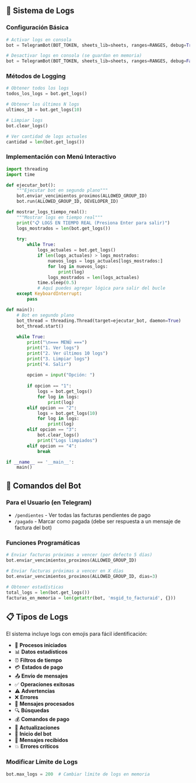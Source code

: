 ## 📝 Sistema de Logs

### Configuración Básica

```python
# Activar logs en consola
bot = TelegramBot(BOT_TOKEN, sheets_lib=sheets, ranges=RANGES, debug=True)

# Desactivar logs en consola (se guardan en memoria)
bot = TelegramBot(BOT_TOKEN, sheets_lib=sheets, ranges=RANGES, debug=False)
```

### Métodos de Logging

```python
# Obtener todos los logs
todos_los_logs = bot.get_logs()

# Obtener los últimos N logs
ultimos_10 = bot.get_logs(10)

# Limpiar logs
bot.clear_logs()

# Ver cantidad de logs actuales
cantidad = len(bot.get_logs())
```

### Implementación con Menú Interactivo

```python
import threading
import time

def ejecutar_bot():
    """Ejecutar bot en segundo plano"""
    bot.enviar_vencimientos_proximos(ALLOWED_GROUP_ID)
    bot.run(ALLOWED_GROUP_ID, DEVELOPER_ID)

def mostrar_logs_tiempo_real():
    """Mostrar logs en tiempo real"""
    print("📋 LOGS EN TIEMPO REAL (Presiona Enter para salir)")
    logs_mostrados = len(bot.get_logs())
    
    try:
        while True:
            logs_actuales = bot.get_logs()
            if len(logs_actuales) > logs_mostrados:
                nuevos_logs = logs_actuales[logs_mostrados:]
                for log in nuevos_logs:
                    print(log)
                logs_mostrados = len(logs_actuales)
            time.sleep(0.5)
            # Aquí puedes agregar lógica para salir del bucle
    except KeyboardInterrupt:
        pass

def main():
    # Bot en segundo plano
    bot_thread = threading.Thread(target=ejecutar_bot, daemon=True)
    bot_thread.start()
    
    while True:
        print("\n=== MENÚ ===")
        print("1. Ver logs")
        print("2. Ver últimos 10 logs")
        print("3. Limpiar logs")
        print("4. Salir")
        
        opcion = input("Opción: ")
        
        if opcion == "1":
            logs = bot.get_logs()
            for log in logs:
                print(log)
        elif opcion == "2":
            logs = bot.get_logs(10)
            for log in logs:
                print(log)
        elif opcion == "3":
            bot.clear_logs()
            print("Logs limpiados")
        elif opcion == "4":
            break

if __name__ == '__main__':
    main()
```

## 🎯 Comandos del Bot

### Para el Usuario (en Telegram)

- `/pendientes` - Ver todas las facturas pendientes de pago
- `/pagado` - Marcar como pagada (debe ser respuesta a un mensaje de factura del bot)

### Funciones Programáticas

```python
# Enviar facturas próximas a vencer (por defecto 5 días)
bot.enviar_vencimientos_proximos(ALLOWED_GROUP_ID)

# Enviar facturas próximas a vencer en X días
bot.enviar_vencimientos_proximos(ALLOWED_GROUP_ID, dias=3)

# Obtener estadísticas
total_logs = len(bot.get_logs())
facturas_en_memoria = len(getattr(bot, 'msgid_to_facturaid', {}))
```

## 📋 Tipos de Logs

El sistema incluye logs con emojis para fácil identificación:

- 🔄 **Procesos iniciados**
- 📊 **Datos estadísticos**
- ⏰ **Filtros de tiempo**
- 💳 **Estados de pago**
- 📤 **Envío de mensajes**
- ✅ **Operaciones exitosas**
- ⚠️ **Advertencias**
- ❌ **Errores**
- 💬 **Mensajes procesados**
- 🔍 **Búsquedas**
- 💰 **Comandos de pago**
- 💾 **Actualizaciones**
- 🚀 **Inicio del bot**
- 📨 **Mensajes recibidos**
- 💥 **Errores críticos**

### Modificar Límite de Logs

```python
bot.max_logs = 200  # Cambiar límite de logs en memoria
```
